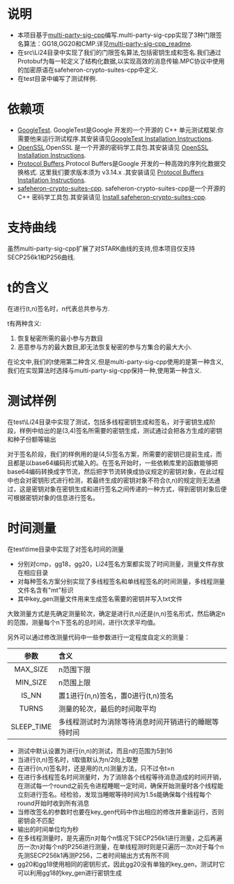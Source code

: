 # 说明

- 本项目基于[multi-party-sig-cpp](https://github.com/Safeheron/multi-party-sig-cpp)编写.multi-party-sig-cpp实现了3种门限签名算法：GG18,GG20和CMP.详见[multi-party-sig-cpp_readme](./multi-party-sig-cpp/multi-party-sig-cpp_README.md).
- 在src\Li24目录中实现了我们的门限签名算法,包括密钥生成和签名.我们通过Protobuf为每一轮定义了结构化数据,以实现高效的消息传输.MPC协议中使用的加密原语在safeheron-crypto-suites-cpp中定义.
- 在test目录中编写了测试样例.

# 依赖项

- [GoogleTest](https://github.com/google/googletest). GoogleTest是Google 开发的一个开源的 C++ 单元测试框架.你需要他来运行测试程序.其安装请见[GoogleTest Installation Instructions](./multi-party-sig-cpp/GoogleTest-Installation.md).
- [OpenSSL](https://github.com/openssl/openssl#documentation).OpenSSL 是一个开源的密码学工具包.其安装请见 [OpenSSL Installation Instructions](./multi-party-sig-cpp/OpenSSL-Installation.md).
- [Protocol Buffers](https://github.com/protocolbuffers/protobuf.git).Protocol Buffers是Google 开发的一种高效的序列化数据交换格式. 这里我们要求版本须为 v3.14.x .其安装请见 [Protocol Buffers Installation Instructions](./multi-party-sig-cpp/Protocol-Buffers-Installation.md).
- [safeheron-crypto-suites-cpp](https://github.com/safeheron/safeheron-crypto-suites-cpp). safeheron-crypto-suites-cpp是一个开源的 C++ 密码学工具包.其安装请见 [Install safeheron-crypto-suites-cpp](https://github.com/Safeheron/safeheron-crypto-suites-cpp/blob/main/README.md).

# 支持曲线

虽然multi-party-sig-cpp扩展了对STARK曲线的支持,但本项目仅支持SECP256k1和P256曲线.

# t的含义

在进行(t,n)签名时，n代表总共参与方.

t有两种含义:

1. 恢复秘密所需的最小参与方数目
2. 恶意参与方的最大数目,即无法恢复秘密的参与方集合的最大大小.

在论文中,我们的t使用第二种含义.但是multi-party-sig-cpp使用的是第一种含义,我们在实现算法时选择与multi-party-sig-cpp保持一种,使用第一种含义.

# 测试样例

在test\Li24目录中实现了测试，包括多线程密钥生成和签名，对于密钥生成阶段，样例中给出的是(3,4)签名所需要的密钥生成，测试通过会把各方生成的密钥和种子份额等输出

对于签名阶段，我们的样例用的是(4,5)签名方案，所需要的密钥已提前生成，而且都是以base64编码形式输入的。在签名开始时，一些依赖库里的函数能够把base64编码转换成字节流，然后把字节流转换成协议规定的密钥对象，在此过程中也会对密钥形式进行检测，若最终生成的密钥对象不符合(t,n)的规定则无法通过，这是密钥对象在密钥生成和进行签名之间传递的一种方式，得到密钥对象后便可根据密钥对象的信息进行签名。



# 时间测量

在test\time目录中实现了对签名时间的测量

- 分别对cmp，gg18，gg20，Li24签名方案都实现了时间测量，测量文件存放在相应目录
- 对每种签名方案分别实现了多线程签名和单线程签名的时间测量，多线程测量文件名含有"mt"标识
- 其中key_gen测量文件用来生成签名需要的密钥并写入txt文件

大致测量方式是先确定测量轮次，确定是进行(t,n)还是(n,n)签名形式，然后确定n的范围，测量每个n下签名的总时间，进行t次求平均值。

另外可以通过修改测量代码中一些参数进行一定程度自定义的测量：

| 参数         | 含义                         |
|:----------:|:-------------------------- |
| MAX_SIZE   | n范围下限                      |
| MIN_SIZE   | n范围上限                      |
| IS_NN      | 置1进行(n,n)签名，置0进行(t,n)签名    |
| TURNS      | 测量的轮次，最后的时间取平均             |
| SLEEP_TIME | 多线程测试时为消除等待消息时间开销进行的睡眠等待时间 |

- 测试中默认设置为进行(n,n)的测试，而且n的范围为5到16
- 当进行(t,n)签名时，t取值默认为n/2向上取整
- 在进行(n,n)签名时，还是用的(t,n)测量方法，只不过令t=n
- 在进行多线程签名时间测量时，为了消除各个线程等待消息造成的时间开销，在测试每一个round之前先令进程睡眠一定时间，确保开始测量时各个线程能立刻进行签名。经检验，发现当睡眠等待时间为1.5s能确保每个线程每个round开始时收到所有消息
- 当修改签名的参数时也要在key_gen代码中作出相应的修改并重新运行，否则密钥会不匹配
- 输出的时间单位均为秒
- 在多线程测量时，是先遍历n对每个n情况下SECP256k1进行测量，之后再遍历一次n对每个n的P256进行测量，在单线程测时则是只遍历一次n对于每个n先测SECP256k1再测P256，二者时间输出方式有所不同
- gg20和gg18使用相同的密钥形式，因此gg20没有单独的key_gen，测试时它可以利用gg18的key_gen进行密钥生成
